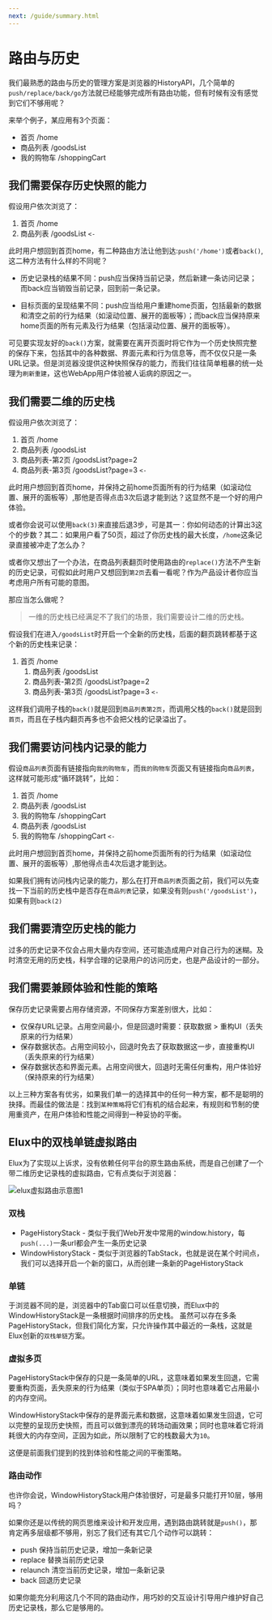 ```yaml
---
next: /guide/summary.html
---
```


# 路由与历史

我们最熟悉的路由与历史的管理方案是浏览器的HistoryAPI，几个简单的`push/replace/back/go`方法就已经能够完成所有路由功能，但有时候有没有感觉到它们不够用呢？

来举个例子，某应用有3个页面：

- 首页 /home
- 商品列表 /goodsList
- 我的购物车 /shoppingCart

## 我们需要保存历史快照的能力

假设用户依次浏览了：

1. 首页 /home
2. 商品列表 /goodsList `<-`

此时用户想回到首页home，有二种路由方法让他到达:`push('/home')`或者`back()`,这二种方法有什么样的不同呢？

- 历史记录栈的结果不同：push应当保持当前记录，然后新建一条访问记录；而back应当销毁当前记录，回到前一条记录。

- 目标页面的呈现结果不同：push应当给用户重建home页面，包括最新的数据和清空之前的行为结果（如滚动位置、展开的面板等）；而back应当保持原来home页面的所有元素及行为结果（包括滚动位置、展开的面板等）。

可见要实现友好的`back()`方案，就需要在离开页面时将它作为一个历史快照完整的保存下来，包括其中的各种数据、界面元素和行为信息等，而不仅仅只是一条URL记录。但是浏览器没提供这种快照保存的能力，而我们往往简单粗暴的统一处理为`刷新重建`，这也WebApp用户体验被人诟病的原因之一。

## 我们需要二维的历史栈

假设用户依次浏览了：

1. 首页 /home
2. 商品列表 /goodsList
3. 商品列表-第2页 /goodsList?page=2
4. 商品列表-第3页 /goodsList?page=3 `<-`

此时用户想回到首页home，并保持之前home页面所有的行为结果（如滚动位置、展开的面板等）,那他是否得点击3次后退才能到达？这显然不是一个好的用户体验。

或者你会说可以使用`back(3)`来直接后退3步，可是其一：你如何动态的计算出3这个的步数？其二：如果用户看了50页，超过了你历史栈的最大长度，`/home`这条记录直接被冲走了怎么办？

或者你又想出了一个办法，在商品列表翻页时使用路由的`replace()`方法不产生新的历史记录，可假如此时用户又想回到`第2页`去看一看呢？作为产品设计者你应当考虑用户所有可能的意图。

那应当怎么做呢？

> 一维的历史栈已经满足不了我们的场景，我们需要设计二维的历史栈。

假设我们在进入`/goodsList`时开启一个全新的历史栈，后面的翻页跳转都基于这个新的历史栈来记录：

1. 首页 /home
   1. 商品列表 /goodsList
   2. 商品列表-第2页 /goodsList?page=2
   3. 商品列表-第3页 /goodsList?page=3 `<-`

这样我们调用子栈的`back()`就是回到`商品列表第2页`，而调用父栈的`back()`就是回到`首页`，而且在子栈内翻页再多也不会把父栈的记录溢出了。

## 我们需要访问栈内记录的能力

假设`商品列表`页面有链接指向`我的购物车`，而`我的购物车`页面又有链接指向`商品列表`，这样就可能形成“循环跳转”，比如：

1. 首页 /home
2. 商品列表 /goodsList
3. 我的购物车 /shoppingCart
4. 商品列表 /goodsList
5. 我的购物车 /shoppingCart `<-`

此时用户想回到首页home，并保持之前home页面所有的行为结果（如滚动位置、展开的面板等）,那他得点击4次后退才能到达。

如果我们拥有访问栈内记录的能力，那么在打开`商品列表`页面之前，我们可以先查找一下当前的历史栈中是否存在`商品列表`记录，如果没有则`push('/goodsList')`，如果有则`back(2)`

## 我们需要清空历史栈的能力

过多的历史记录不仅会占用大量内存空间，还可能造成用户对自己行为的迷糊。及时清空无用的历史栈，科学合理的记录用户的访问历史，也是产品设计的一部分。

## 我们需要兼顾体验和性能的策略

保存历史记录需要占用存储资源，不同保存方案差别很大，比如：

- 仅保存URL记录。占用空间最小，但是回退时需要：获取数据 > 重构UI（丢失原来的行为结果）
- 保存数据状态。占用空间较小，回退时免去了获取数据这一步，直接重构UI（丢失原来的行为结果）
- 保存数据状态和界面元素。占用空间很大，回退时无需任何重构，用户体验好（保持原来的行为结果）

以上三种方案各有优劣，如果我们单一的选择其中的任何一种方案，都不是聪明的抉择。而最佳的做法是：找到`某种策略`将它们有机的结合起来，有规则和节制的使用重资产，在用户体验和性能之间得到一种妥协的平衡。

## Elux中的双栈单链虚拟路由

Elux为了实现以上诉求，没有依赖任何平台的原生路由系统，而是自己创建了一个带二维历史记录栈的虚拟路由，它有点类似于浏览器：

![elux虚拟路由示意图1](/images/router-browser.svg)

### 双栈

- PageHistoryStack - 类似于我们Web开发中常用的window.history，每`push(...)`一条url都会产生一条历史记录
- WindowHistoryStack - 类似于浏览器的TabStack，也就是说在某个时间点，我们可以选择开启一个新的窗口，从而创建一条新的PageHistoryStack

### 单链

于浏览器不同的是，浏览器中的Tab窗口可以任意切换，而Elux中的WindowHistoryStack是一条根据时间排序的历史栈。
虽然可以存在多条PageHistoryStack，但我们简化方案，只允许操作其中最近的一条栈，这就是Elux创新的`双栈单链`方案。

### 虚拟多页

PageHistoryStack中保存的只是一条简单的URL，这意味着如果发生回退，它需要重构页面，丢失原来的行为结果（类似于SPA单页）；同时也意味着它占用最小的内存空间。

WindowHistoryStack中保存的是界面元素和数据，这意味着如果发生回退，它可以完整的呈现历史快照，而且可以做到漂亮的转场动画效果；同时也意味着它将消耗很大的内存空间，正因为如此，所以限制了它的栈数最大为`10`。

这便是前面我们提到的找到体验和性能之间的平衡策略。

### 路由动作

也许你会说，WindowHistoryStack用户体验很好，可是最多只能打开10层，够用吗？

如果你还是以传统的网页思维来设计和开发应用，遇到路由跳转就是`push()`，那肯定再多层级都不够用，别忘了我们还有其它几个动作可以跳转：

- push 保持当前历史记录，增加一条新记录
- replace 替换当前历史记录
- relaunch 清空当前历史记录，增加一条新记录
- back 回退历史记录

如果你能充分利用这几个不同的路由动作，用巧妙的交互设计引导用户维护好自己历史记录栈，那么它是够用的。
